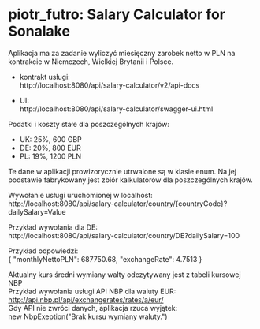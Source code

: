 # piotr_futro: Salary Calculator for Sonalake

Aplikacja ma za zadanie wyliczyć miesięczny zarobek netto w PLN na kontrakcie w Niemczech, Wielkiej Brytanii i Polsce.


- kontrakt usługi:<br>
http://localhost:8080/api/salary-calculator/v2/api-docs

- UI:<br>
http://localhost:8080/api/salary-calculator/swagger-ui.html


Podatki i koszty stałe dla poszczególnych krajów:
- UK: 25%, 600 GBP
- DE: 20%, 800 EUR
- PL: 19%, 1200 PLN

Te dane w aplikacji prowizorycznie utrwalone są w klasie enum.
Na jej podstawie fabrykowany jest zbiór kalkulatorów dla poszczególnych krajów.

Wywołanie usługi uruchomionej w localhost:<br>
http://localhost:8080/api/salary-calculator/country/{countryCode}?dailySalary=Value

Przykład wywołania dla DE:<br>
http://localhost:8080/api/salary-calculator/country/DE?dailySalary=100

Przykład odpowiedzi:<br>
{
  "monthlyNettoPLN": 687750.68,
  "exchangeRate": 4.7513
}

Aktualny kurs średni wymiany walty odczytywany jest z tabeli kursowej NBP<br>
Przykład wywołania usługi API NBP dla waluty EUR:<br>
http://api.nbp.pl/api/exchangerates/rates/a/eur/<br>
Gdy API nie zwróci danych, aplikacja rzuca wyjątek:<br>
new NbpExeption("Brak kursu wymiany waluty.")

